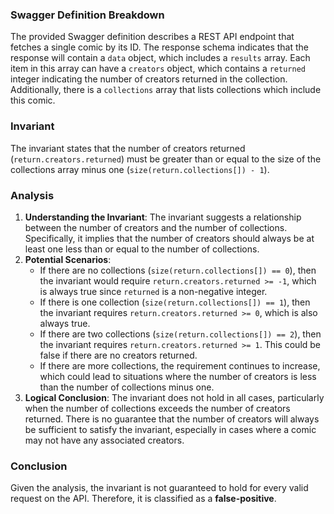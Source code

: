 ### Swagger Definition Breakdown
The provided Swagger definition describes a REST API endpoint that fetches a single comic by its ID. The response schema indicates that the response will contain a `data` object, which includes a `results` array. Each item in this array can have a `creators` object, which contains a `returned` integer indicating the number of creators returned in the collection. Additionally, there is a `collections` array that lists collections which include this comic.

### Invariant
The invariant states that the number of creators returned (`return.creators.returned`) must be greater than or equal to the size of the collections array minus one (`size(return.collections[]) - 1`). 

### Analysis
1. **Understanding the Invariant**: The invariant suggests a relationship between the number of creators and the number of collections. Specifically, it implies that the number of creators should always be at least one less than or equal to the number of collections.
2. **Potential Scenarios**:
   - If there are no collections (`size(return.collections[]) == 0`), then the invariant would require `return.creators.returned >= -1`, which is always true since `returned` is a non-negative integer.
   - If there is one collection (`size(return.collections[]) == 1`), then the invariant requires `return.creators.returned >= 0`, which is also always true.
   - If there are two collections (`size(return.collections[]) == 2`), then the invariant requires `return.creators.returned >= 1`. This could be false if there are no creators returned.
   - If there are more collections, the requirement continues to increase, which could lead to situations where the number of creators is less than the number of collections minus one.
3. **Logical Conclusion**: The invariant does not hold in all cases, particularly when the number of collections exceeds the number of creators returned. There is no guarantee that the number of creators will always be sufficient to satisfy the invariant, especially in cases where a comic may not have any associated creators.

### Conclusion
Given the analysis, the invariant is not guaranteed to hold for every valid request on the API. Therefore, it is classified as a **false-positive**.
